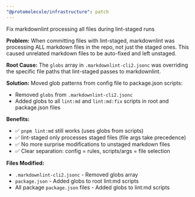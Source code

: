 ```yaml
---
"@protomolecule/infrastructure": patch
---
```


Fix markdownlint processing all files during lint-staged runs

**Problem:** When committing files with lint-staged, markdownlint was processing ALL markdown files in the repo, not just the staged ones. This caused unrelated markdown files to be auto-fixed and left unstaged.

**Root Cause:** The `globs` array in `.markdownlint-cli2.jsonc` was overriding the specific file paths that lint-staged passes to markdownlint.

**Solution:** Moved glob patterns from config file to package.json scripts:

- Removed `globs` from `.markdownlint-cli2.jsonc`
- Added globs to all `lint:md` and `lint:md:fix` scripts in root and package.json files

**Benefits:**

- ✅ `pnpm lint:md` still works (uses globs from scripts)
- ✅ lint-staged only processes staged files (file args take precedence)
- ✅ No more surprise modifications to unstaged markdown files
- ✅ Clear separation: config = rules, scripts/args = file selection

**Files Modified:**

- `.markdownlint-cli2.jsonc` - Removed globs array
- `package.json` - Added globs to root lint:md scripts
- All package `package.json` files - Added globs to lint:md scripts
